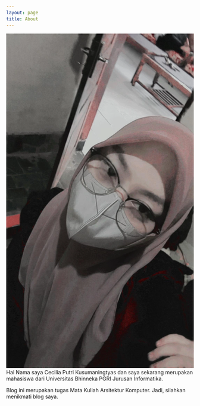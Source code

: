 ```yaml
---
layout: page
title: About
---
```


<span style="display:block;text-align:center">![alt](assets/img/foto1[1].jpg)</span>
Hai Nama saya Cecilia Putri Kusumaningtyas dan saya sekarang merupakan mahasiswa dari Universitas Bhinneka PGRI Jurusan Informatika.

Blog ini merupakan tugas Mata Kuliah Arsitektur Komputer. Jadi, silahkan menikmati blog saya.
